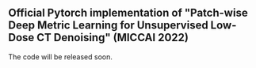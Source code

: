 ## Official Pytorch implementation of "Patch-wise Deep Metric Learning for Unsupervised Low-Dose CT Denoising" (MICCAI 2022)
The code will be released soon.

